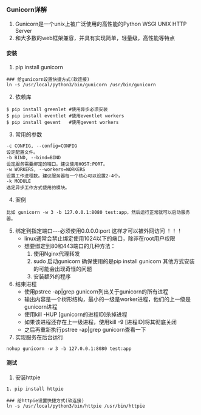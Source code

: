 ### Gunicorn详解
1. Gunicorn是一个unix上被广泛使用的高性能的Python WSGI UNIX HTTP Server
2. 和大多数的web框架兼容，并具有实现简单，轻量级，高性能等特点
#### 安装
1. pip install gunicorn
```
### 给gunicorn设置快捷方式(软连接)
ln -s /usr/local/python3/bin/gunicorn /usr/bin/gunicorn
``` 
2. 依赖库
```
$ pip install greenlet #使用异步必须安装
$ pip install eventlet #使用eventlet workers
$ pip install gevent   #使用gevent workers
```
3. 常用的参数
```
-c CONFIG, --config=CONFIG
设定配置文件。
-b BIND, --bind=BIND
设定服务需要绑定的端口。建议使用HOST:PORT。
-w WORKERS, --workers=WORKERS
设置工作进程数。建议服务器每一个核心可以设置2-4个。
-k MODULE
选定异步工作方式使用的模块。
```
4. 案例
```
比如 gunicorn -w 3 -b 127.0.0.1:8080 test:app，然后运行正常就可以启动服务器。
```
5. 绑定到指定端口---必须使用0.0.0.0:port 这样才可以被外网访问                 ！！！
	+ linux通常会禁止绑定使用1024以下的端口，除非在root用户权限
	+ 想要绑定到80和443端口的几种方法：
		1. 使用Nginx代理转发
		2. sudo 启动gunicorn   确保使用的是pip install gunicorn  其他方式安装的可能会出现奇怪的问题
		3. 安装额外的程序
6. 结束进程
	+ 使用pstree -ap|grep gunicorn列出关于gunicorn的所有进程
	+ 输出内容是一个树形结构，最小的一级是worker进程，他们的上一级是gunicorn进程
	+ 使用kill -HUP [gunicorn的进程ID]杀掉进程
	+ 如果该进程还存在上一级进程，使用kill -9 [进程ID]将其彻底关闭
	+ 之后再重新执行pstree -ap|grep gunicorn查看一下
7. 实现服务在后台运行
```
nohup gunicorn -w 3 -b 127.0.0.1:8080 test:app
```
#### 测试
1. 安装httpie
```
1. pip install httpie

### 给httpie设置快捷方式(软连接)
ln -s /usr/local/python3/bin/httpie /usr/bin/httpie

```
